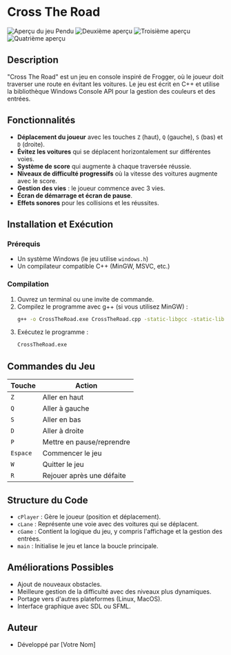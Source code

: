 # Cross The Road

![Aperçu du jeu Pendu](images/iamge1.png)
![Deuxième aperçu](images/iamge2.png)
![Troisième aperçu](images/iamge3.png)
![Quatrième aperçu](images/iamge4.png)

## Description
"Cross The Road" est un jeu en console inspiré de Frogger, où le joueur doit traverser une route en évitant les voitures. Le jeu est écrit en C++ et utilise la bibliothèque Windows Console API pour la gestion des couleurs et des entrées.

## Fonctionnalités
- **Déplacement du joueur** avec les touches `Z` (haut), `Q` (gauche), `S` (bas) et `D` (droite).
- **Évitez les voitures** qui se déplacent horizontalement sur différentes voies.
- **Système de score** qui augmente à chaque traversée réussie.
- **Niveaux de difficulté progressifs** où la vitesse des voitures augmente avec le score.
- **Gestion des vies** : le joueur commence avec 3 vies.
- **Écran de démarrage et écran de pause**.
- **Effets sonores** pour les collisions et les réussites.

## Installation et Exécution
### Prérequis
- Un système Windows (le jeu utilise `windows.h`)
- Un compilateur compatible C++ (MinGW, MSVC, etc.)

### Compilation
1. Ouvrez un terminal ou une invite de commande.
2. Compilez le programme avec g++ (si vous utilisez MinGW) :
   ```sh
   g++ -o CrossTheRoad.exe CrossTheRoad.cpp -static-libgcc -static-libstdc++
   ```
3. Exécutez le programme :
   ```sh
   CrossTheRoad.exe
   ```

## Commandes du Jeu
| Touche | Action |
|--------|--------|
| `Z` | Aller en haut |
| `Q` | Aller à gauche |
| `S` | Aller en bas |
| `D` | Aller à droite |
| `P` | Mettre en pause/reprendre |
| `Espace` | Commencer le jeu |
| `W` | Quitter le jeu |
| `R` | Rejouer après une défaite |

## Structure du Code
- `cPlayer` : Gère le joueur (position et déplacement).
- `cLane` : Représente une voie avec des voitures qui se déplacent.
- `cGame` : Contient la logique du jeu, y compris l'affichage et la gestion des entrées.
- `main` : Initialise le jeu et lance la boucle principale.

## Améliorations Possibles
- Ajout de nouveaux obstacles.
- Meilleure gestion de la difficulté avec des niveaux plus dynamiques.
- Portage vers d'autres plateformes (Linux, MacOS).
- Interface graphique avec SDL ou SFML.

## Auteur
- Développé par [Votre Nom]
